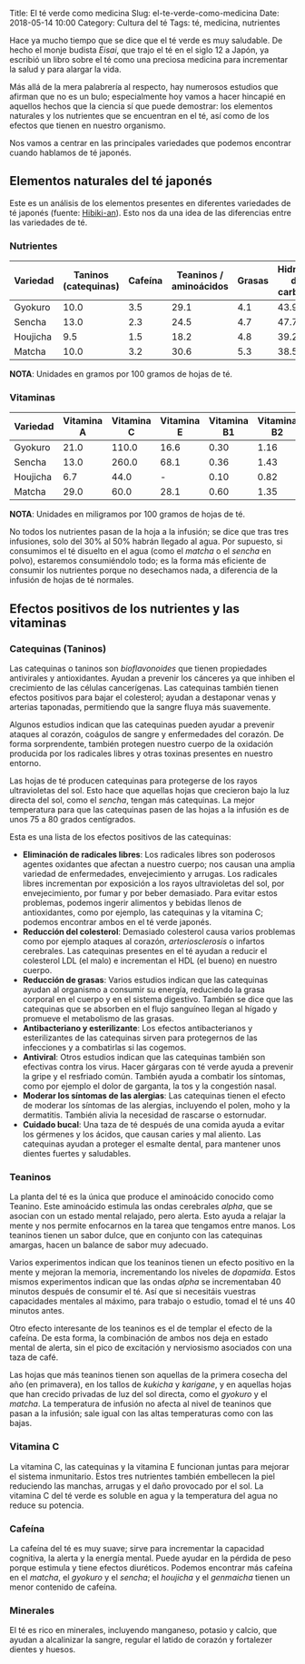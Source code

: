 Title: El té verde como medicina
Slug: el-te-verde-como-medicina
Date: 2018-05-14 10:00
Category: Cultura del té
Tags: té, medicina, nutrientes



Hace ya mucho tiempo que se dice que el té verde es muy saludable. De hecho el monje budista *Eisai*, que trajo el té en el siglo 12 a Japón, ya escribió un libro sobre el té como una preciosa medicina para incrementar la salud y para alargar la vida.

Más allá de la mera palabrería al respecto, hay numerosos estudios que afirman que no es un bulo; especialmente hoy vamos a hacer hincapié en aquellos hechos que la ciencia sí que puede demostrar: los elementos naturales y los nutrientes que se encuentran en el té, así como de los efectos que tienen en nuestro organismo.

Nos vamos a centrar en las principales variedades que podemos encontrar cuando hablamos de té japonés.

## Elementos naturales del té japonés

Este es un análisis de los elementos presentes en diferentes variedades de té japonés (fuente: [Hibiki-an](http://www.hibiki-an.com/contents.php/cnID/10)). Esto nos da una idea de las diferencias entre las variedades de té.

### Nutrientes

| Variedad | Taninos (catequinas) | Cafeína | Teaninos / aminoácidos | Grasas | Hidratos de carbono | Fibra | Cenizas |
|----------|----------------------|---------|------------------------|--------|---------------------|-------|---------|
| Gyokuro  | 10.0                 | 3.5     | 29.1                   | 4.1    | 43.9                | 11.1  | 6.3     |
| Sencha   | 13.0                 | 2.3     | 24.5                   | 4.7    | 47.7                | 10.6  | 5.0     |
| Houjicha | 9.5                  | 1.5     | 18.2                   | 4.8    | 39.2                | 18.7  | 5.5     |
| Matcha   | 10.0                 | 3.2     | 30.6                   | 5.3    | 38.5                | 10.0  | 7.4     |

**NOTA**: Unidades en gramos por 100 gramos de hojas de té.

### Vitaminas

| Variedad | Vitamina A | Vitamina C | Vitamina E | Vitamina B1 | Vitamina B2 | Niacina |
|----------|------------|------------|------------|-------------|-------------|---------|
| Gyokuro  | 21.0       | 110.0      | 16.6       | 0.30        | 1.16        | 6.0     |
| Sencha   | 13.0       | 260.0      | 68.1       | 0.36        | 1.43        | 4.1     |
| Houjicha | 6.7        | 44.0       | -          | 0.10        | 0.82        | 5.6     |
| Matcha   | 29.0       | 60.0       | 28.1       | 0.60        | 1.35        | 4.0     |

**NOTA**: Unidades en miligramos por 100 gramos de hojas de té.

No todos los nutrientes pasan de la hoja a la infusión; se dice que tras tres infusiones, solo del 30% al 50% habrán llegado al agua. Por supuesto, si consumimos el té disuelto en el agua (como el *matcha* o el *sencha* en polvo), estaremos consumiéndolo todo; es la forma más eficiente de consumir los nutrientes porque no desechamos nada, a diferencia de la infusión de hojas de té normales.

## Efectos positivos de los nutrientes y las vitaminas

### Catequinas (Taninos)

Las catequinas o taninos son *bioflavonoides* que tienen propiedades antivirales y antioxidantes. Ayudan a prevenir los cánceres ya que inhiben el crecimiento de las células cancerígenas. Las catequinas también tienen efectos positivos para bajar el colesterol; ayudan a destaponar venas y arterias taponadas, permitiendo que la sangre fluya más suavemente.

Algunos estudios indican que las catequinas pueden ayudar a prevenir ataques al corazón, coágulos de sangre y enfermedades del corazón. De forma sorprendente, también protegen nuestro cuerpo de la oxidación producida por los radicales libres y otras toxinas presentes en nuestro entorno.

Las hojas de té producen catequinas para protegerse de los rayos ultravioletas del sol. Esto hace que aquellas hojas que crecieron bajo la luz directa del sol, como el *sencha*, tengan más catequinas. La mejor temperatura para que las catequinas pasen de las hojas a la infusión es de unos 75 a 80 grados centígrados.

Esta es una lista de los efectos positivos de las catequinas:

* **Eliminación de radicales libres**: Los radicales libres son poderosos agentes oxidantes que afectan a nuestro cuerpo; nos causan una amplia variedad de enfermedades, envejecimiento y arrugas. Los radicales libres incrementan por exposición a los rayos ultravioletas del sol, por envejecimiento, por fumar y por beber demasiado. Para evitar estos problemas, podemos ingerir alimentos y bebidas llenos de antioxidantes, como por ejemplo, las catequinas y la vitamina C; podemos encontrar ambos en el té verde japonés.
* **Reducción del colesterol**: Demasiado colesterol causa varios problemas como por ejemplo ataques al corazón, *arteriosclerosis* o infartos cerebrales. Las catequinas presentes en el té ayudan a reducir el colesterol LDL (el malo) e incrementan el HDL (el bueno) en nuestro cuerpo.
* **Reducción de grasas**: Varios estudios indican que las catequinas ayudan al organismo a consumir su energía, reduciendo la grasa corporal en el cuerpo y en el sistema digestivo. También se dice que las catequinas que se absorben en el flujo sanguíneo llegan al hígado y promueve el metabolismo de las grasas.
* **Antibacteriano  y esterilizante**: Los efectos antibacterianos y esterilizantes de las catequinas sirven para protegernos de las infecciones y a combatirlas si las cogemos.
* **Antiviral**: Otros estudios indican que las catequinas también son efectivas contra los virus. Hacer gárgaras con té verde ayuda a prevenir la gripe y el resfriado común. También ayuda a combatir los síntomas, como por ejemplo el dolor de garganta, la tos y la congestión nasal.
* **Moderar los síntomas de las alergias**: Las catequinas tienen el efecto de moderar los síntomas de las alergias, incluyendo el polen, moho y la dermatitis. También alivia la necesidad de rascarse o estornudar.
* **Cuidado bucal**: Una taza de té después de una comida ayuda a evitar los gérmenes y los ácidos, que causan caries y mal aliento. Las catequinas ayudan a proteger el esmalte dental, para mantener unos dientes fuertes y saludables.

### Teaninos

La planta del té es la única que produce el aminoácido conocido como Teanino. Este aminoácido estimula las ondas cerebrales *alpha*, que se asocian con un estado mental relajado, pero alerta. Esto ayuda a relajar la mente y nos permite enfocarnos en la tarea que tengamos entre manos. Los teaninos tienen un sabor dulce, que en conjunto con las catequinas amargas, hacen un balance de sabor muy adecuado.

Varios experimentos indican que los teaninos tienen un efecto positivo en la mente y mejoran la memoria, incrementando los niveles de *dopamida*. Estos mismos experimentos indican que las ondas *alpha* se incrementaban 40 minutos después de consumir el té. Así que si necesitáis vuestras capacidades mentales al máximo, para trabajo o estudio, tomad el té uns 40 minutos antes.

Otro efecto interesante de los teaninos es el de templar el efecto de la cafeína. De esta forma, la combinación de ambos nos deja en estado mental de alerta, sin el pico de excitación y nerviosismo asociados con una taza de café.

Las hojas que más teaninos tienen son aquellas de la primera cosecha del año (en primavera), en los tallos de *kukicha* y *karigane*, y en aquellas hojas que han crecido privadas de luz del sol directa, como el *gyokuro* y el *matcha*. La temperatura de infusión no afecta al nivel de teaninos que pasan a la infusión; sale igual con las altas temperaturas como con las bajas.

### Vitamina C

La vitamina C, las catequinas y la vitamina E funcionan juntas para mejorar el sistema inmunitario. Estos tres nutrientes también embellecen la piel reduciendo las manchas, arrugas y el daño provocado por el sol. La vitamina C del té verde es soluble en agua y la temperatura del agua no reduce su potencia.

### Cafeína

La cafeína del té es muy suave; sirve para incrementar la capacidad cognitiva, la alerta y la energía mental. Puede ayudar en la pérdida de peso porque estimula y tiene efectos diuréticos. Podemos encontrar más cafeína en el *matcha*, el *gyokuro* y el *sencha*; el *houjicha* y el *genmaicha* tienen un menor contenido de cafeína.

### Minerales

El té es rico en minerales, incluyendo manganeso, potasio y calcio, que ayudan a alcalinizar la sangre, regular el latido de corazón y fortalezer dientes y huesos.
